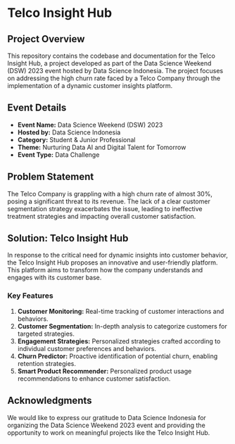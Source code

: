# Telco Insight Hub

## Project Overview

This repository contains the codebase and documentation for the Telco Insight Hub, a project developed as part of the Data Science Weekend (DSW) 2023 event hosted by Data Science Indonesia. The project focuses on addressing the high churn rate faced by a Telco Company through the implementation of a dynamic customer insights platform.

## Event Details

- **Event Name:** Data Science Weekend (DSW) 2023
- **Hosted by:** Data Science Indonesia
- **Category:** Student & Junior Professional
- **Theme:** Nurturing Data AI and Digital Talent for Tomorrow
- **Event Type:** Data Challenge

## Problem Statement

The Telco Company is grappling with a high churn rate of almost 30%, posing a significant threat to its revenue. The lack of a clear customer segmentation strategy exacerbates the issue, leading to ineffective treatment strategies and impacting overall customer satisfaction.

## Solution: Telco Insight Hub

In response to the critical need for dynamic insights into customer behavior, the Telco Insight Hub proposes an innovative and user-friendly platform. This platform aims to transform how the company understands and engages with its customer base.

### Key Features

1. **Customer Monitoring:** Real-time tracking of customer interactions and behaviors.
2. **Customer Segmentation:** In-depth analysis to categorize customers for targeted strategies.
3. **Engagement Strategies:** Personalized strategies crafted according to individual customer preferences and behaviors.
4. **Churn Predictor:** Proactive identification of potential churn, enabling retention strategies.
5. **Smart Product Recommender:** Personalized product usage recommendations to enhance customer satisfaction.


## Acknowledgments

We would like to express our gratitude to Data Science Indonesia for organizing the Data Science Weekend 2023 event and providing the opportunity to work on meaningful projects like the Telco Insight Hub.
